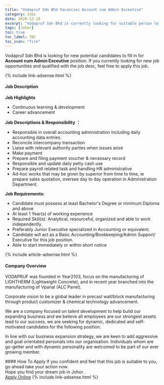 ```yaml
---
title: "Vodapruf Sdn Bhd Vacancies Account cum Admin Exceutive" 
category: Jobs 
date: 2020-12-19 
excerpt: "Vodapruf Sdn Bhd is currently looking for suitable person to fill in the Account cum Admin Exceutive which positioned at Johor" 
tags: [Johor] 
toc: true 
toc_label: TOC 
toc_icon: "fire" 
--- 
```


<p>Vodapruf Sdn Bhd is looking for new potential candidates to fill in for <b>Account cum Admin Exceutive</b> position. If you currently looking for new job opportunities and qualified with the job desc, feel free to apply this job.
</p>{% include link-adsense.html %} 
<div><div><div><h4>Job Description</h4></div></div><div><div><span><div><p><strong>Job Highlights</strong></p><ul><li>Continuous learning &amp; development</li><li>Career advancement</li></ul><p><strong>Job Descriptions &amp; Responsibility &#65306;</strong></p><ul><li>Responsible in overall accounting administration including daily accounting data entries.</li><li>Reconcile intercompany transaction</li><li>Liaise with relevant authority parties when issues arise</li><li>Make payment</li><li>Prepare and filing payment voucher &amp; necessary record</li><li>Responsible and update daily petty cash use</li><li>Prepare payroll related task and handling HR administrative</li><li>Ad-hoc works that may be given by superior from time to time, ie prepare sales quotation, oversee day to day operation in Administration Department.</li></ul><p><strong>Job Requirements:</strong></p><ul><li>Candidate must possess at least Bachelor's Degree or minimum Diploma and above</li><li>At least 1 Year(s) of working experience</li><li>Required Skill(s): Analytical, resourceful, organized and able to work independently.</li><li>Preferably Junior Executive specialized in Accounting or equivalent.</li><li>Candidate will act as a Basic Accounting/Bookkeeping/Admin Support/ Executive for this job position.</li><li>Able to start immediately or within short notice</li></ul></div></span></div></div></div> 
{% include article-adsense.html %} 
<div><div><div><h4>Company Overview</h4></div></div><div><div><span><div><p>VODAPRUF was founded in Year2103, focus on the manufacturing of LIGHTHERM (Lightweight Concrete), and in recent year branched into the manufacturing of Vpanal (ALC Panel). </p><p>Corporate vision to be a global leader in precast wall/block manufacturing through product customizer &amp; chemical technology advancement. </p><p>We are a company focused on talent development to help build our expanding business and we believe all employees are our strongest assets lead to our success, we are seeking for dynamic, dedicated and self-motivated candidates for the following position.</p><p>In line with our business expansion strategy, we are keen to add aggressive and goal orientated personals into our organisation. Individuals whom are go-getter and with dynamic personality are welcomed to be part of our ever growing member.</p></div></span></div></div></div> 
#### How To Apply 
If you confident and feel that this job is suitable to you, go ahead take your action now. <br/> 
Hope you find your dream job in Johor. <br/> 
<a href="https://www.jobstreet.com.my/en/job/account-cum-admin-exceutive-4447825?jobId=jobstreet-my-job-4447825&sectionRank=17&token=0~f8e0b80a-8e7d-4664-bb9c-aa9c3f6fac7b&fr=SRP%20View%20In%20New%20Ta" class="btn btn--info" target="_blank" rel="nofollow noopenner">Apply Online</a> 
{% include link-adsense.html %} 